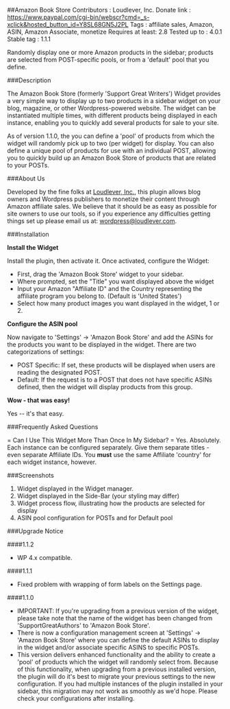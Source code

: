 ##Amazon Book Store
    Contributors     : Loudlever, Inc.
    Donate link      : https://www.paypal.com/cgi-bin/webscr?cmd=_s-xclick&hosted_button_id=Y8SL68GN5J2PL
    Tags             : affiliate sales, Amazon, ASIN, Amazon Associate, monetize
    Requires at least: 2.8
    Tested up to     : 4.0.1
    Stable tag       : 1.1.1

Randomly display one or more Amazon products in the sidebar; products are selected from POST-specific pools, or from a 'default' pool that you define.

###Description

The Amazon Book Store (formerly 'Support Great Writers') Widget provides a very simple way to display up to two products in a sidebar widget on your blog, magazine, or other Wordpress-powered website.  The widget can be instantiated multiple times, with different products being displayed in each instance, enabling you to quickly add several products for sale to your site.

As of version 1.1.0, the you can define a 'pool' of products from which the widget will randomly pick up to two (per widget) for display.  You can also define a unique pool of products for use with an individual POST, allowing you to quickly build up an Amazon Book Store of products that are related to your POSTs.  

###About Us

Developed by the fine folks at [Loudlever, Inc.](http://www.loudlever.com), this plugin allows blog owners and Wordpress publishers to monetize their content through Amazon affiliate sales.  We believe that it should be as easy as possible for site owners to use our tools, so if you experience any difficulties getting things set up please email us at: wordpress@loudlever.com. 

###Installation

**Install the Widget**

Install the plugin, then activate it.  Once activated, configure the Widget:

* First, drag the 'Amazon Book Store' widget to your sidebar. 
* Where prompted, set the "Title" you want displayed above the widget
* Input your Amazon "Affiliate ID" and the Country representing the affiliate program you belong to.  (Default is 'United States')
* Select how many product images you want displayed in the widget, 1 or 2.

**Configure the ASIN pool**

Now navigate to 'Settings' -> 'Amazon Book Store' and add the ASINs for the products you want to be displayed in the widget.  There are two categorizations of settings:

* POST Specific:  If set, these products will be displayed when users are reading the designated POST.
* Default: If the request is to a POST that does not have specific ASINs defined, then the widget will display products from this group.

**Wow - that was easy!**

Yes -- it's that easy.

###Frequently Asked Questions

= Can I Use This Widget More Than Once In My Sidebar? =
Yes.  Absolutely.  Each instance can be configured separately.  Give them separate titles - even separate Affiliate IDs.  You **must** use the same Affiliate 'country' for each widget instance, however.

###Screenshots

1. Widget displayed in the Widget manager.
2. Widget displayed in the Side-Bar (your styling may differ)
3. Widget process flow, illustrating how the products are selected for display
4. ASIN pool configuration for POSTs and for Default pool

###Upgrade Notice

####1.1.2
* WP 4.x compatible.

####1.1.1
* Fixed problem with wrapping of form labels on the Settings page.

####1.1.0
* IMPORTANT: If you're upgrading from a previous version of the widget, please take note that the name of the widget has been changed from 'SupportGreatAuthors' to 'Amazon Book Store'.
* There is now a configuration management screen at 'Settings' -> 'Amazon Book Store' where you can define the default ASINs to display in the widget and/or associate specific ASINS to specific POSTs.
* This version delivers enhanced functionality and the ability to create a 'pool' of products which the widget will randomly select from.  Because of this functionality, when upgrading from a previous installed version, the plugin will do it's best to migrate your previous settings to the new configuration.  If you had multiple instances of the plugin installed in your sidebar, this migration may not work as smoothly as we'd hope.  Please check your configurations after installing.

